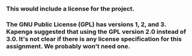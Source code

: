 <h3>This would include a license for the project.<h3> 
  <p>
The GNU Public License (GPL) has versions 1, 2, and 3.  Kapenga suggested that using the GPL version 2.0 instead of 3.0.  It's not clear if there is any license specification for this assignment.  We probably won't need one.
  </p>
